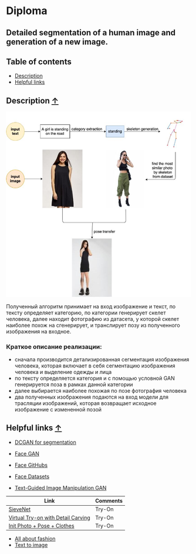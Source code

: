 # <a name="diploma">Diploma</a>

## Detailed segmentation of a human image and generation of a new image.

## Table of contents
- [Description](#description)
- [Helpful links](#helpful)

## <a name="description"> Description </a> [↑](#diploma)

![](./docs/imgs/structure.jpeg)

Полученный алгоритм принимает на вход изображение и текст, по тексту определяет категорию, по категории генерирует скелет человека, далее находит фотографию из датасета, у которой скелет наиболее похож на сгенерирует, и транслирует позу из полученного изображения на входное.

### Краткое описание реализации:
- сначала производится детализированная сегментация изображения человека, которая включает в себя сегментацию изображения человека и выделение одежды и лица
- по тексту определяется категория и с помощью условной GAN генерируется поза в рамках данной категории
- далее выбирается наиболее похожая по позе фотография человека
- два полученных изображения подаются на вход модели для трасляции изображений, которая возвращает исходное изображение с измененной позой

## <a name="helpful"> Helpful links </a> [↑](#diploma)
- [DCGAN for segmentation](https://pytorch.org/tutorials/beginner/dcgan_faces_tutorial.html)
- [Face GAN](https://github.com/IIGROUP/TediGAN)
- [Face GitHubs](https://github.com/ChanChiChoi/awesome-Face_Recognition)
- [Face Datasets](https://github.com/switchablenorms/CelebAMask-HQ)

- [Text-Guided Image Manipulation GAN](https://github.com/mrlibw/ManiGAN)

| Link  |  Comments |
|---|---|
| [SieveNet](https://github.com/levindabhi/SieveNet)  |  Try-On |
| [Virtual Try-on with Detail Carving](https://github.com/JDAI-CV/Down-to-the-Last-Detail-Virtual-Try-on-with-Detail-Carving)  |  Try-On |
| [Init Photo + Pose + Clothes](https://fashiontryon.wixsite.com/fashiontryon) |Try-On |

- [All about fashion](https://github.com/lzhbrian/Cool-Fashion-Papers)
- [Text to image](https://github.com/weihaox/awesome-image-translation/blob/master/content/multi-modal-representation.md#text-to-image)

